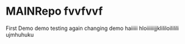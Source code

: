 # MAINRepo fvvfvvf
First Demo
demo testing
again changing demo
haiiiii
hloiiiiiijjklililoililili
ujmhuhuku
